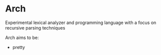 Arch
====

Experimental lexical analyzer and programming language with a focus on recursive parsing techniques

Arch aims to be:
- pretty
